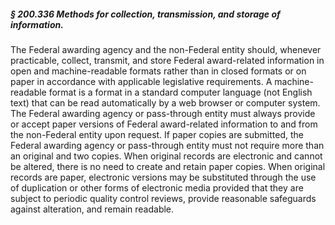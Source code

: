 ##### § 200.336 Methods for collection, transmission, and storage of information. #####

The Federal awarding agency and the non-Federal entity should, whenever practicable, collect, transmit, and store Federal award-related information in open and machine-readable formats rather than in closed formats or on paper in accordance with applicable legislative requirements. A machine-readable format is a format in a standard computer language (not English text) that can be read automatically by a web browser or computer system. The Federal awarding agency or pass-through entity must always provide or accept paper versions of Federal award-related information to and from the non-Federal entity upon request. If paper copies are submitted, the Federal awarding agency or pass-through entity must not require more than an original and two copies. When original records are electronic and cannot be altered, there is no need to create and retain paper copies. When original records are paper, electronic versions may be substituted through the use of duplication or other forms of electronic media provided that they are subject to periodic quality control reviews, provide reasonable safeguards against alteration, and remain readable.